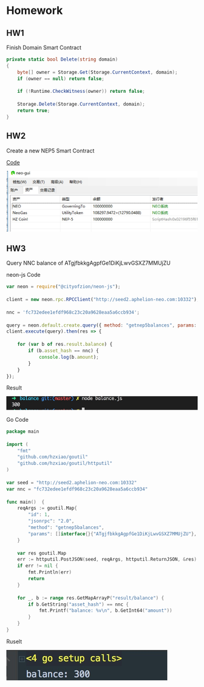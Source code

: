 # Homework

## HW1

Finish Domain Smart Contract

```csharp
private static bool Delete(string domain)
{
    byte[] owner = Storage.Get(Storage.CurrentContext, domain);
    if (owner == null) return false;

    if (!Runtime.CheckWitness(owner)) return false;

    Storage.Delete(Storage.CurrentContext, domain);
    return true;
}
```

## HW2

Create a new NEP5 Smart Contract

[Code](./HZC.cs)

![Result](./HZC.png)

## HW3

Query NNC balance of ATgjfbkkgAgpfGe1DiKjLwvGSXZ7MMUjZU

neon-js Code 
```js
var neon = require("@cityofzion/neon-js");

client = new neon.rpc.RPCClient("http://seed2.aphelion-neo.com:10332");

nnc = 'fc732edee1efdf968c23c20a9628eaa5a6ccb934';

query = neon.default.create.query({ method: "getnep5balances", params: ['ATgjfbkkgAgpfGe1DiKjLwvGSXZ7MMUjZU'] });
client.execute(query).then(res => {

    for (var b of res.result.balance) {
        if (b.asset_hash == nnc) {
            console.log(b.amount);
        }
    }
});
```
Result

![res](./balance-js.jpg)

Go Code
```go
package main

import (
	"fmt"
	"github.com/hzxiao/goutil"
	"github.com/hzxiao/goutil/httputil"
)

var seed = "http://seed2.aphelion-neo.com:10332"
var nnc = "fc732edee1efdf968c23c20a9628eaa5a6ccb934"

func main()  {
	reqArgs := goutil.Map{
		"id": 1,
		"jsonrpc": "2.0",
		"method": "getnep5balances",
		"params": []interface{}{"ATgjfbkkgAgpfGe1DiKjLwvGSXZ7MMUjZU"},
	}

	var res goutil.Map
	err := httputil.PostJSON(seed, reqArgs, httputil.ReturnJSON, &res)
	if err != nil {
		fmt.Println(err)
		return
	}

	for _, b := range res.GetMapArrayP("result/balance") {
		if b.GetString("asset_hash") == nnc {
			fmt.Printf("balance: %v\n", b.GetInt64("amount"))
		}
	}
}
```

Ruselt

![Res](./balance.png)